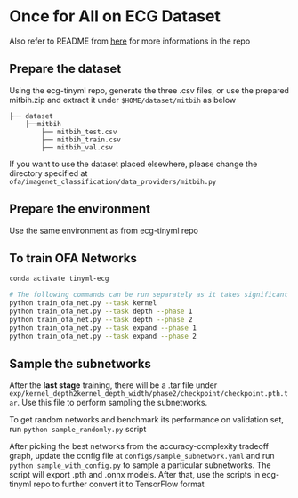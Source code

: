 # Once for All on ECG Dataset
Also refer to README from [here](https://github.com/mit-han-lab/once-for-all/blob/master/README.md) for more informations in the repo

## Prepare the dataset
Using the ecg-tinyml repo, generate the three .csv files, or use the prepared mitbih.zip and extract it under `$HOME/dataset/mitbih` as below
```
├── dataset
    ├──mitbih
        ├── mitbih_test.csv
        ├── mitbih_train.csv
        ├── mitbih_val.csv
```

If you want to use the dataset placed elsewhere, please change the directory specified at `ofa/imagenet_classification/data_providers/mitbih.py`

## Prepare the environment
Use the same environment as from ecg-tinyml repo

## To train OFA Networks
```bash
conda activate tinyml-ecg

# The following commands can be run separately as it takes significant time for each stage 
python train_ofa_net.py --task kernel
python train_ofa_net.py --task depth --phase 1
python train_ofa_net.py --task depth --phase 2
python train_ofa_net.py --task expand --phase 1
python train_ofa_net.py --task expand --phase 2
```

## Sample the subnetworks
After the **last stage** training, there will be a .tar file under `exp/kernel_depth2kernel_depth_width/phase2/checkpoint/checkpoint.pth.tar`. Use this file to perform sampling the subnetworks.

To get random networks and benchmark its performance on validation set, run `python sample_randomly.py` script

After picking the best networks from the accuracy-complexity tradeoff graph, update the config file at `configs/sample_subnetwork.yaml` and run `python sample_with_config.py` to sample a particular subnetworks. The script will export .pth and .onnx models. After that, use the scripts in ecg-tinyml repo to further convert it to TensorFlow format